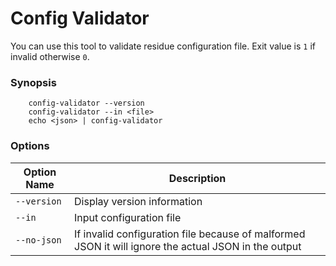 # Config Validator
You can use this tool to validate residue configuration file. Exit value is `1` if invalid otherwise `0`.

### Synopsis
```
	config-validator --version
	config-validator --in <file>
	echo <json> | config-validator
```

### Options

| Option Name | Description |
|-------------|--------|
| `--version` | Display version information
| `--in`    | Input configuration file |
| `--no-json`    | If invalid configuration file because of malformed JSON it will ignore the actual JSON in the output |